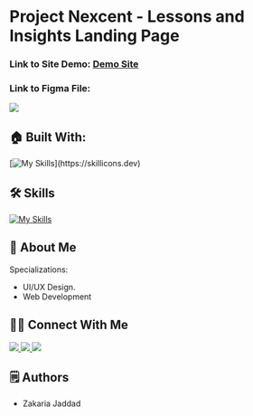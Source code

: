# Project Nexcent - Lessons and Insights Landing Page

### Link to Site Demo: [Demo Site](https://zakaria-nexcent.vercel.app)

### Link to Figma File:

<p align="left">
  <a href="https://skillicons.dev">
    <a href="https://www.figma.com/file/Yzq14EpRfKfaWyCqIdnPLc/Responsive-Landing-Page-Design-%7C-Website-Home-Page-Design-%7C-Agency-Website-UI-Design-(Community)?type=design&node-id=0-1&t=CM2a2ZZQB9syyWZn-0">
      <img src="https://skillicons.dev/icons?i=figma" />
    </a>
  </a>
</p>

## 🏠 Built With:

[![My Skills](https://skillicons.dev/icons?i=figma,vscode,react,tailwind,)](https://skillicons.dev)

## 🛠 Skills

[![My Skills](https://skillicons.dev/icons?i=html,tailwind,js,react,figma)](https://skillicons.dev)

## 🚀 About Me

Specializations:

- UI/UX Design.
- Web Development

## 🙋‍♂️ Connect With Me

<p align="left">
  <a href="https://skillicons.dev">
    <a href="https://github.com/zakaria-jaddad">
      <img src="https://skillicons.dev/icons?i=github" />
    </a>
  </a>
   <a href="https://skillicons.dev">
    <a href="https://www.linkedin.com/in/zakaria-jaddad-4a59a3245/">
      <img src="https://skillicons.dev/icons?i=linkedin" />
    </a>
  </a>
  <a href="https://skillicons.dev">
    <a href="https://www.instagram.com/p/CZuGffaLrHf/">
      <img src="https://skillicons.dev/icons?i=instagram" />
    </a>
  </a>
</p>

## 🗒️ Authors

- Zakaria Jaddad
